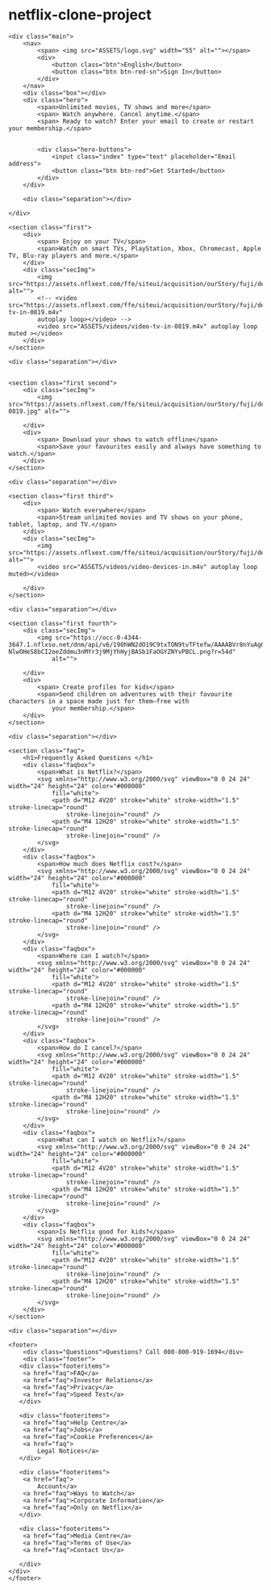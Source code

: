 # netflix-clone-project
<!DOCTYPE html>
<html lang="en">

<head>
    <meta charset="UTF-8">
    <meta name="viewport" content="width=device-width, initial-scale=1.0">
    <title>Netflix Clone</title>
    <link rel="stylesheet" href="style.css">
    
</head>

<body>

    <div class="main">
        <nav>
            <span> <img src="ASSETS/logo.svg" width="55" alt=""></span>
            <div>
                <button class="btn">English</button>
                <button class="btn btn-red-sn">Sign In</button>
            </div>
        </nav>
        <div class="box"></div>
        <div class="hero">
            <span>Unlimited movies, TV shows and more</span>
            <span> Watch anywhere. Cancel anytime.</span>
            <span> Ready to watch? Enter your email to create or restart your membership.</span>


            <div class="hero-buttons">
                <input class="index" type="text" placeholder="Email address">
                <button class="btn btn-red">Get Started</button>
            </div>
        </div>

        <div class="separation"></div>

    </div>

    <section class="first">
        <div>
            <span> Enjoy on your TV</span>
            <span>Watch on smart TVs, PlayStation, Xbox, Chromecast, Apple TV, Blu-ray players and more.</span>
        </div>
        <div class="secImg">
            <img src="https://assets.nflxext.com/ffe/siteui/acquisition/ourStory/fuji/desktop/tv.png" alt="">
            <!-- <video src="https://assets.nflxext.com/ffe/siteui/acquisition/ourStory/fuji/desktop/video-tv-in-0819.m4v"
            autoplay loop></video> -->
            <video src="ASSETS/videos/video-tv-in-0819.m4v" autoplay loop muted ></video>
        </div>
    </section>

    <div class="separation"></div>


    <section class="first second">
        <div class="secImg">
            <img src="https://assets.nflxext.com/ffe/siteui/acquisition/ourStory/fuji/desktop/mobile-0819.jpg" alt="">

        </div>
        <div>
            <span> Download your shows to watch offline</span>
            <span>Save your favourites easily and always have something to watch.</span>
        </div>
    </section>

    <div class="separation"></div>

    <section class="first third">
        <div>
            <span> Watch everywhere</span>
            <span>Stream unlimited movies and TV shows on your phone, tablet, laptop, and TV.</span>
        </div>
        <div class="secImg">
            <img src="https://assets.nflxext.com/ffe/siteui/acquisition/ourStory/fuji/desktop/tv.png" alt="">
            <video src="ASSETS/videos/video-devices-in.m4v" autoplay loop muted></video>

        </div>
    </section>

    <div class="separation"></div>

    <section class="first fourth">
        <div class="secImg">
            <img src="https://occ-0-4344-3647.1.nflxso.net/dnm/api/v6/19OhWN2dO19C9txTON9tvTFtefw/AAAABVr8nYuAg0xDpXDv0VI9HUoH7r2aGp4TKRCsKNQrMwxzTtr-NlwOHeS8bCI2oeZddmu3nMYr3j9MjYhHyjBASb1FaOGYZNYvPBCL.png?r=54d"
                alt="">

        </div>
        <div>
            <span> Create profiles for kids</span>
            <span>Send children on adventures with their favourite characters in a space made just for them—free with
                your membership.</span>
        </div>
    </section>

    <div class="separation"></div>

    <section class="faq">
        <h1>Frequently Asked Questions </h1>
        <div class="faqbox">
            <span>What is Netflix?</span>
            <svg xmlns="http://www.w3.org/2000/svg" viewBox="0 0 24 24" width="24" height="24" color="#000000"
                fill="white">
                <path d="M12 4V20" stroke="white" stroke-width="1.5" stroke-linecap="round"
                    stroke-linejoin="round" />
                <path d="M4 12H20" stroke="white" stroke-width="1.5" stroke-linecap="round"
                    stroke-linejoin="round" />
            </svg>
        </div>
        <div class="faqbox">
            <span>How much does Netflix cost?</span>
            <svg xmlns="http://www.w3.org/2000/svg" viewBox="0 0 24 24" width="24" height="24" color="#000000"
                fill="white">
                <path d="M12 4V20" stroke="white" stroke-width="1.5" stroke-linecap="round"
                    stroke-linejoin="round" />
                <path d="M4 12H20" stroke="white" stroke-width="1.5" stroke-linecap="round"
                    stroke-linejoin="round" />
            </svg>
        </div>
        <div class="faqbox">
            <span>Where can I watch?</span>
            <svg xmlns="http://www.w3.org/2000/svg" viewBox="0 0 24 24" width="24" height="24" color="#000000"
                fill="white">
                <path d="M12 4V20" stroke="white" stroke-width="1.5" stroke-linecap="round"
                    stroke-linejoin="round" />
                <path d="M4 12H20" stroke="white" stroke-width="1.5" stroke-linecap="round"
                    stroke-linejoin="round" />
            </svg>
        </div>
        <div class="faqbox">
            <span>How do I cancel?</span>
            <svg xmlns="http://www.w3.org/2000/svg" viewBox="0 0 24 24" width="24" height="24" color="#000000"
                fill="white">
                <path d="M12 4V20" stroke="white" stroke-width="1.5" stroke-linecap="round"
                    stroke-linejoin="round" />
                <path d="M4 12H20" stroke="white" stroke-width="1.5" stroke-linecap="round"
                    stroke-linejoin="round" />
            </svg>
        </div>
        <div class="faqbox">
            <span>What can I watch on Netflix?</span>
            <svg xmlns="http://www.w3.org/2000/svg" viewBox="0 0 24 24" width="24" height="24" color="#000000"
                fill="white">
                <path d="M12 4V20" stroke="white" stroke-width="1.5" stroke-linecap="round"
                    stroke-linejoin="round" />
                <path d="M4 12H20" stroke="white" stroke-width="1.5" stroke-linecap="round"
                    stroke-linejoin="round" />
            </svg>
        </div>
        <div class="faqbox">
            <span>Is Netflix good for kids?</span>
            <svg xmlns="http://www.w3.org/2000/svg" viewBox="0 0 24 24" width="24" height="24" color="#000000"
                fill="white">
                <path d="M12 4V20" stroke="white" stroke-width="1.5" stroke-linecap="round"
                    stroke-linejoin="round" />
                <path d="M4 12H20" stroke="white" stroke-width="1.5" stroke-linecap="round"
                    stroke-linejoin="round" />
            </svg>
        </div>
    </section>

    <div class="separation"></div>

    <footer>
        <div class="Questions">Questions? Call 000-800-919-1694</div>
        <div class="footer">
       <div class="footeritems">
        <a href="faq">FAQ</a>
        <a href="faq">Investor Relations</a>
        <a href="faq">Privacy</a>
        <a href="faq">Speed Test</a> 
       </div>

       <div class="footeritems">
        <a href="faq">Help Centre</a>
        <a href="faq">Jobs</a>
        <a href="faq">Cookie Preferences</a>
        <a href="faq">
            Legal Notices</a> 
       </div>

       <div class="footeritems">
        <a href="faq">
            Account</a>
        <a href="faq">Ways to Watch</a>
        <a href="faq">Corporate Information</a>
        <a href="faq">Only on Netflix</a> 
       </div>

       <div class="footeritems">
        <a href="faq">Media Centre</a>
        <a href="faq">Terms of Use</a>
        <a href="faq">Contact Us</a>
     
       </div>
    </div>
    </footer>
</body>

</html>

